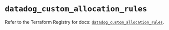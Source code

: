 # `datadog_custom_allocation_rules`

Refer to the Terraform Registry for docs: [`datadog_custom_allocation_rules`](https://registry.terraform.io/providers/datadog/datadog/3.78.0/docs/resources/custom_allocation_rules).
